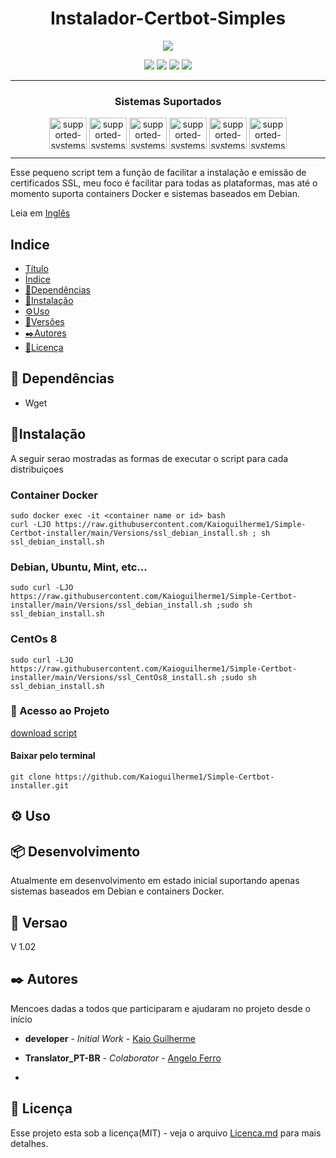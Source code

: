 <h1 align="center"> Instalador-Certbot-Simples </h1>
<p align="center">
  <img src="https://user-images.githubusercontent.com/65198889/191982434-39e28496-4cfb-4452-a2f2-8db644d1b3a3.png" />
</p>



<p align="center">
  <img src="http://img.shields.io/static/v1?label=STATUS&message=EM%20DEVELOPMENT&color=GREEN&style=flat-square"/>
  <img src="https://img.shields.io/github/commit-activity/m/kaioguilherme1/Simple-Certbot-installer?style=flat-square"/>
  <img src="https://img.shields.io/github/last-commit/kaioguilherme1/Simple-Certbot-installer?style=flat-square"/>
  <img src="https://img.shields.io/github/Licenca/kaioGuilherme1/Simple-Certbot-installer?style=flat-square"/>
</p>

---

<h3 align="center"> Sistemas Suportados </h3>

<p align="center"> 
  <a href="https://www.docker.com/" target= "_blank"><img align="center" alt="supported-systems-certbot-install" height="50" width="60" src="https://cdn.jsdelivr.net/gh/devicons/devicon/icons/docker/docker-original.svg"></a>
  <a href="https://www.debian.org/" target= "_blank"><img align="center" alt="supported-systems-certbot-install" height="50" width="60" src="https://cdn.jsdelivr.net/gh/devicons/devicon/icons/debian/debian-original.svg"></a>
  <a href="https://ubuntu.com/" target= "_blank"><img align="center" alt="supported-systems-certbot-install" height="50" width="60" src="https://cdn.jsdelivr.net/gh/devicons/devicon/icons/ubuntu/ubuntu-plain-wordmark.svg"></a>
  <a href="https://wordpress.com/" target= "_blank"><img align="center" alt="supported-systems-certbot-install" height="50" width="60" src="https://cdn.jsdelivr.net/gh/devicons/devicon/icons/wordpress/wordpress-original.svg"></a> 
  <a href="https://www.apache.org/" target= "_blank"><img align="center" alt="supported-systems-certbot-install" height="50" width="60" src="https://cdn.jsdelivr.net/gh/devicons/devicon/icons/apache/apache-original-wordmark.svg"></a>
  <a href="https://www.nginx.com/" target= "_blank"><img align="center" alt="supported-systems-certbot-install" height="50" width="60" src="https://cdn.jsdelivr.net/gh/devicons/devicon/icons/nginx/nginx-original.svg"></a>

</p>
  
---

  Esse pequeno script tem a função de facilitar a instalação e emissão de certificados SSL, meu foco é facilitar para todas as 
  plataformas, mas até o momento suporta containers Docker e sistemas baseados em Debian.

  Leia em [Inglês](https://github.com/Kaioguilherme1/Simple-Certbot-installer)

## Indice

* [Título](#script-name)
* [Índice](#Indice)
* [📄Dependências](#Dependencias)
* [🔧Instalação](#Instalacao)
* [⚙️Uso](#Uso)
* [📌Versões](#Versoes)
* [✒️Autores](#Autores)
* [📑Licença](#Licenca)

## 📄 Dependências

* Wget
  
## 🔧Instalação

A seguir serao mostradas as formas de executar o script para cada distribuiçoes

### Container Docker

```
sudo docker exec -it <container name or id> bash 
curl -LJO https://raw.githubusercontent.com/Kaioguilherme1/Simple-Certbot-installer/main/Versions/ssl_debian_install.sh ; sh ssl_debian_install.sh
```
### Debian, Ubuntu, Mint, etc...

```
sudo curl -LJO https://raw.githubusercontent.com/Kaioguilherme1/Simple-Certbot-installer/main/Versions/ssl_debian_install.sh ;sudo sh ssl_debian_install.sh
```

### CentOs 8

```
sudo curl -LJO https://raw.githubusercontent.com/Kaioguilherme1/Simple-Certbot-installer/main/Versions/ssl_CentOs8_install.sh ;sudo sh ssl_debian_install.sh
```

### 📁 Acesso ao Projeto 


[download script](https://github.com/Kaioguilherme1/Simple-Certbot-installer/archive/refs/heads/main.zip)

#### Baixar pelo terminal

```
git clone https://github.com/Kaioguilherme1/Simple-Certbot-installer.git
```

## ⚙️ Uso


## 📦 Desenvolvimento 

Atualmente em desenvolvimento em estado inicial suportando apenas sistemas baseados em Debian e containers Docker.

## 📌 Versao

V 1.02

## ✒️ Autores

Mencoes dadas a todos que participaram e ajudaram no projeto desde o início

* **developer** - *Initial Work* - [Kaio Guilherme](https://github.com/Kaioguilherme1)
* **Translator_PT-BR** - *Colaborator* - [Angelo Ferro](https://github.com/Angelox99)

*

## 📑 Licença

Esse projeto esta sob a licença(MIT) - veja o arquivo [Licenca.md](https://github.com/Kaioguilherme1/Simple-Certbot-installer/blob/main/Licenca) para mais detalhes.
